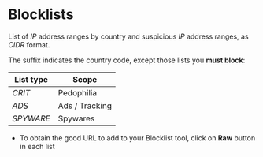 # Blocklists

List of *IP* address ranges by country and suspicious *IP* address ranges, as *CIDR* format.

The suffix indicates the country code, except those lists you **must block**:

| List type  | Scope |
| ------------- | ------------- |
| *CRIT* | Pedophilia |
| *ADS* | Ads / Tracking |
| *SPYWARE* | Spywares |

- To obtain the good URL to add to your Blocklist tool, click on **Raw** button in each list

